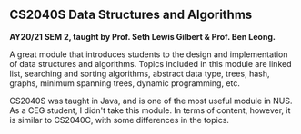 ## CS2040S Data Structures and Algorithms

**AY20/21 SEM 2, taught by Prof. Seth Lewis Gilbert & Prof. Ben Leong.**

A great module that introduces students to the design and implementation of data structures and algorithms. Topics included in this module are linked list, searching and sorting algorithms, abstract data type, trees, hash, graphs, minimum spanning trees, dynamic programming, etc.

CS2040S was taught in Java, and is one of the most useful module in NUS. As a CEG student, I didn't take this module. In terms of content, however, it is similar to CS2040C, with some differences in the topics.

